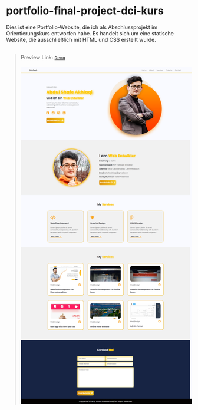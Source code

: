 # portfolio-final-project-dci-kurs
Dies ist eine Portfolio-Website, die ich als Abschlussprojekt im Orientierungskurs entworfen habe.
Es handelt sich um eine statische Website, die ausschließlich mit HTML und CSS erstellt wurde. <br /><br />
> Preview Link: [`Demo`](https://akhlaqi-abdulshafe.github.io/portfolio-final-project-dci-kurs/) <br /><br />
![Demo](https://github.com/Akhlaqi-Abdulshafe/portfolio-final-project-dci-kurs/blob/main/imges/fullpage.png)
